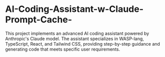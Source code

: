 # AI-Coding-Assistant-w-Claude-Prompt-Cache-
This project implements an advanced AI coding assistant powered by Anthropic's Claude model. The assistant specializes in WASP-lang, TypeScript, React, and Tailwind CSS, providing step-by-step guidance and generating code that meets specific user requirements.
